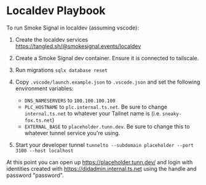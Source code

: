 # Localdev Playbook

To run Smoke Signal in localdev (assuming vscode):

1. Create the localdev services https://tangled.sh/@smokesignal.events/localdev

2. Create a Smoke Signal dev container. Ensure it is connected to tailscale.

3. Run migrations `sqlx database reset`

4. Copy `.vscode/launch.example.json` to `.vscode.json` and set the following environment variables:

   * `DNS_NAMESERVERS` to `100.100.100.100`
   * `PLC_HOSTNAME` to `plc.internal.ts.net`. Be sure to change `internal.ts.net` to whatever your Tailnet name is (i.e. `sneaky-fox.ts.net`)
   * `EXTERNAL_BASE` to `placeholder.tunn.dev`. Be sure to change this to whatever tunnel service you're using.

5. Start your developer tunnel `tunnelto --subdomain placeholder --port 3100 --host localhost`

At this point you can open up https://placeholder.tunn.dev/ and login with identities created with https://didadmin.internal.ts.net using the handle and password "password".